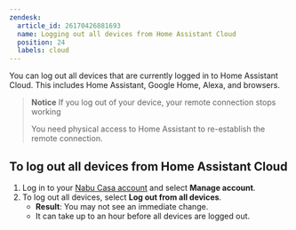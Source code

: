 ```yaml
---
zendesk:
  article_id: 26170426881693
  name: Logging out all devices from Home Assistant Cloud
  position: 24
  labels: cloud
---
```


You can log out all devices that are currently logged in to Home Assistant Cloud. This includes Home Assistant, Google Home, Alexa, and browsers.

>**Notice** If you log out of your device, your remote connection stops working
>
> You need physical access to Home Assistant to re-establish the remote connection.

## To log out all devices from Home Assistant Cloud

1. Log in to your [Nabu Casa account](https://account.nabucasa.com/) and select **Manage account**.
2. To log out all devices, select **Log out from all devices**.
   - **Result**: You may not see an immediate change.
   - It can take up to an hour before all devices are logged out.
